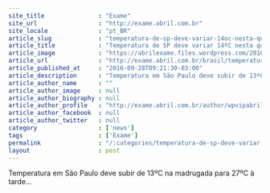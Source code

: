 ```yaml
---
site_title               : "Exame"
site_url                 : "http://exame.abril.com.br"
site_locale              : "pt_BR"
article_slug             : "temperatura-de-sp-deve-variar-14oc-nesta-quarta-feira"
article_title            : "Temperatura de SP deve variar 14ºC nesta quarta-feira"
article_image            : "https://abrilexame.files.wordpress.com/2016/10/size_960_16_9_parque-em-sp.jpg?quality=70&strip=all&w=960"
article_url              : "http://exame.abril.com.br/brasil/temperatura-de-sp-deve-variar-14oc-nesta-quarta-feira/"
article_published_at     : "2016-09-28T09:21:30-03:00"
article_description      : "Temperatura em São Paulo deve subir de 13ºC na madrugada para 27ºC à tarde..."
article_author_name      : ""
article_author_image     : null
article_author_biography : null
article_author_profile   : "http://exame.abril.com.br/author/wpvipabril/"
article_author_facebook  : null
article_author_twitter   : null
category                 : ['news']
tags                     : ['Exame']
permalink                : "/:categories/temperatura-de-sp-deve-variar-14oc-nesta-quarta-feira/"
layout                   : post
---
```


Temperatura em São Paulo deve subir de 13ºC na madrugada para 27ºC à tarde...
